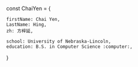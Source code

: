 ###
  const ChaiYen = {
    
    firstName: Chai Yen,
    LastName: Hing,
    zh: 方梓延,

    school: University of Nebraska-Lincoln,
    education: B.S. in Computer Science :computer:,

 }
<!--
**ChaiYen/ChaiYen** is a ✨ _special_ ✨ repository because its `README.md` (this file) appears on your GitHub profile.

Here are some ideas to get you started:

- 🔭 I’m currently working on ...
- 🌱 I’m currently learning ...
- 👯 I’m looking to collaborate on ...
- 🤔 I’m looking for help with ...
- 💬 Ask me about ...
- 📫 How to reach me: ...
- 😄 Pronouns: ...
- ⚡ Fun fact: ...
-->
